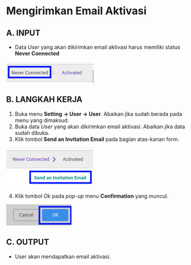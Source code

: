 # Mengirimkan Email Aktivasi

## A. INPUT

* Data *User* yang akan dikirimkan email aktivasi harus memiliki status **Never Connected**

![](../img/user/status-input-user-never-connected.png)

## B. LANGKAH KERJA

1. Buka menu **Setting -> User -> User**. Abaikan jika sudah berada pada menu yang dimaksud.
2. Buka data *User* yang akan dikirimkan email aktivasi. Abaikan jika data sudah dibuka.
3. Klik tombol **Send an Invitation Email** pada bagian atas-kanan form.

![](../img/user/tombol-kirim-invitation-user.png)

4. Klik tombol *Ok* pada *pop-up* menu **Confirmation** yang muncul.

![](../img/user/tombol-konfirmasi-kirim-email-invitation.png)

## C. OUTPUT

* User akan mendapatkan email aktivasi.
